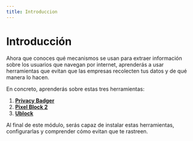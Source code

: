 ```yaml
---
title: Introduccion
---
```

# Introducción

Ahora que conoces qué mecanismos se usan para extraer información sobre los usuarios que navegan por internet, aprenderás a usar herramientas que evitan que las empresas recolecten tus datos y de qué manera lo hacen.

En concreto, aprenderás sobre estas tres herramientas:

  1. **[Privacy Badger](/modules/Evitando_los_trackers/PrivacyBadger)**
  2. **[Pixel Block 2](/modules/Evitando_los_trackers/PixelBlock2)**
  3. **[Ublock](/modules/UblockOrigin)**
  
Al final de este módulo, serás capaz de instalar estas herramientas, configurarlas y comprender cómo evitan que te rastreen.
